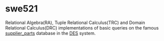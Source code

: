 # swe521
Relational Algebra(RA), Tuple Relational Calculus(TRC) and Domain Relational Calculus(DRC) implementations of basic queries on the famous [supplier_parts](http://wiki.c2.com/?SupplierPartsDatabase) database in the [DES](http://des.sourceforge.net/) system.


